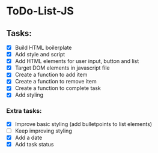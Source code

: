 # ToDo-List-JS

## Tasks:

- [x] Build HTML boilerplate
- [x] Add style and script
- [x] Add HTML elements for user input, button and list
- [x] Target DOM elements in javascript file
- [x] Create a function to add item
- [x] Create a function to remove item
- [x] Create a function to complete task
- [x] Add styling

### Extra tasks:

- [x] Improve basic styling (add bulletpoints to list elements)
- [ ] Keep improving styling
- [x] Add a date
- [x] Add task status
